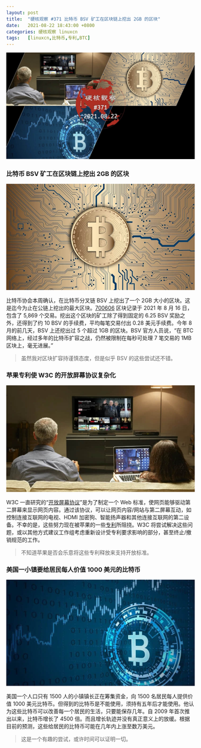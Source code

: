 ```yaml
---
layout: post
title:	"硬核观察 #371 比特币 BSV 矿工在区块链上挖出 2GB 的区块"
date:	2021-08-22 18:43:00 +0800 
categories:	硬核观察 linuxcn 
tags:	[linuxcn,比特币,专利,BTC]
---
```



![](/Asserts/Images/album/202108/22/185537gf1o06c1pg13o1ff.jpg)


### 比特币 BSV 矿工在区块链上挖出 2GB 的区块


![](/Asserts/Images/album/202108/22/185446aeqbee2kz7bjdlbd.jpg)


比特币协会本周确认，在比特币分叉链 BSV 上挖出了一个 2GB 大小的区块。这是迄今为止在公链上挖出的最大区块。[700606](https://whatsonchain.com/block-height/700606) 区块记录于 2021 年 8 月 16 日，包含了 5,869 个交易。挖出这个区块的矿工除了得到固定的 6.25 BSV 奖励之外，还得到了约 10 BSV 的手续费，平均每笔交易付出 0.28 美元手续费。今年 8 月的前几天，BSV 上还挖出过 5 个超过 1GB 的区块。BSV 官方人员说，“在 BTC 网络上，经过多年的比特币扩容之战，仍然被限制在每秒可处理 7 笔交易的 1MB 区块上，毫无进展。”



> 
> 虽然我对区块扩容持谨慎态度，但是似乎 BSV 的这些尝试还不错。
> 
> 
> 


### 苹果专利使 W3C 的开放屏幕协议复杂化


![](/Asserts/Images/album/202108/22/185459eypxzw4ru2u345up.jpg)


W3C 一直研究的“[开放屏幕协议](https://www.w3.org/TR/openscreenprotocol/)”是为了制定一个 Web 标准，使网页能够驱动第二屏幕来显示网页内容。通过该协议，可以让网页内容/网站与第二屏幕互动，如控制连接互联网的电视、HDMI 加密狗、智能扬声器和其他连接互联网的第二设备。不幸的是，这些努力现在被苹果的一些[专利](https://www.w3.org/2021/08/secondscreen-pag/Overview.html#disclosures)所阻挠。W3C 将尝试解决这些问题，或以其他方式建议工作组考虑重新设计受专利要求影响的部分，甚至终止/撤销规范的工作。



> 
> 不知道苹果是否会乐意将这些专利释放来支持开放标准。
> 
> 
> 


### 美国一小镇要给居民每人价值 1000 美元的比特币


![](/Asserts/Images/album/202108/22/185508ohksl24clepq2eww.jpg)


美国一个人口只有 1500 人的小镇镇长正在筹集资金，向 1500 名居民每人提供价值 1000 美元比特币。但得到的比特币是不能使用，须持有五年后才能使用。他认为这些比特币可以改善每一个居民的生活，只要能保存几年。自 2009 年首次推出以来，比特币增长了 4500 倍。而且增长轨迹并没有真正意义上的放缓。根据目前的预测，这些给居民的比特币可能在几年内上涨至数万美元。



> 
> 这是一个有趣的尝试，或许时间可以证明一切。
> 
> 
>
